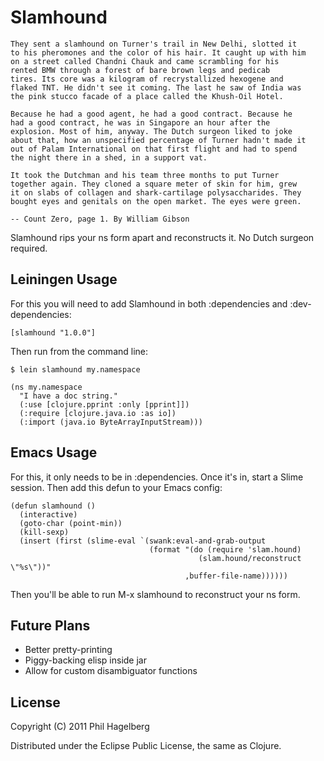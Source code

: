 # Slamhound

    They sent a slamhound on Turner's trail in New Delhi, slotted it
    to his pheromones and the color of his hair. It caught up with him
    on a street called Chandni Chauk and came scrambling for his
    rented BMW through a forest of bare brown legs and pedicab
    tires. Its core was a kilogram of recrystallized hexogene and
    flaked TNT. He didn't see it coming. The last he saw of India was
    the pink stucco facade of a place called the Khush-Oil Hotel.

    Because he had a good agent, he had a good contract. Because he
    had a good contract, he was in Singapore an hour after the
    explosion. Most of him, anyway. The Dutch surgeon liked to joke
    about that, how an unspecified percentage of Turner hadn't made it
    out of Palam International on that first flight and had to spend
    the night there in a shed, in a support vat.

    It took the Dutchman and his team three months to put Turner
    together again. They cloned a square meter of skin for him, grew
    it on slabs of collagen and shark-cartilage polysaccharides. They
    bought eyes and genitals on the open market. The eyes were green.

    -- Count Zero, page 1. By William Gibson

Slamhound rips your ns form apart and reconstructs it. No Dutch
surgeon required.

## Leiningen Usage

For this you will need to add Slamhound in both :dependencies and
:dev-dependencies:

    [slamhound "1.0.0"]

Then run from the command line:

    $ lein slamhound my.namespace

    (ns my.namespace
      "I have a doc string."
      (:use [clojure.pprint :only [pprint]])
      (:require [clojure.java.io :as io])
      (:import (java.io ByteArrayInputStream)))

## Emacs Usage

For this, it only needs to be in :dependencies. Once it's in, start a
Slime session. Then add this defun to your Emacs config:

    (defun slamhound ()
      (interactive)
      (goto-char (point-min))
      (kill-sexp)
      (insert (first (slime-eval `(swank:eval-and-grab-output
                                   (format "(do (require 'slam.hound)
                                              (slam.hound/reconstruct \"%s\"))"
                                           ,buffer-file-name))))))

Then you'll be able to run M-x slamhound to reconstruct your ns form.

## Future Plans

* Better pretty-printing
* Piggy-backing elisp inside jar
* Allow for custom disambiguator functions

## License

Copyright (C) 2011 Phil Hagelberg

Distributed under the Eclipse Public License, the same as Clojure.
